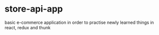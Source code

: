 # store-api-app
basic e-commerce application in order to practise newly learned things in react, redux and thunk
